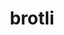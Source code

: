 ---
title: "brotli"
layout: cache
categories: [package, develop]
meta: {"compilers": ["apple-clang@16.0.0", "apple-clang@17.0.0", "gcc@10.5.0", "gcc@11.4.0", "gcc@13.2.0", "gcc@13.3.0"], "num_specs": 139, "num_specs_by_stack": {"developer-tools-aarch64-linux-gnu": 36, "developer-tools-darwin": 28, "developer-tools-x86_64_v3-linux-gnu": 36, "hep": 39, "root": 139}, "oss": ["centos7", "rhel8", "sequoia", "ubuntu22.04", "ubuntu24.04"], "platforms": ["darwin", "linux"], "stacks": ["developer-tools-aarch64-linux-gnu", "developer-tools-darwin", "developer-tools-x86_64_v3-linux-gnu", "hep", "root"], "targets": ["aarch64", "x86_64_v3"], "versions": ["1.1.0"]}
spec_details: [{"compiler": "gcc@13.3.0", "hash": "22dhoyzpvq4oxgrognq56i2vv3lkjcn3", "os": "rhel8", "platform": "linux", "size": "-", "stacks": ["developer-tools-aarch64-linux-gnu", "root"], "target": "aarch64", "variants": ["build_system=cmake", "build_type=Release", "generator=make", "~ipo"], "versions": ["1.1.0"]}, {"compiler": "gcc@10.5.0", "hash": "27jepjhvbonmqzc3odf2ha664pnpu444", "os": "centos7", "platform": "linux", "size": "-", "stacks": ["developer-tools-x86_64_v3-linux-gnu", "root"], "target": "x86_64_v3", "variants": ["build_system=cmake", "build_type=Release", "generator=make", "~ipo"], "versions": ["1.1.0"]}, {"compiler": "gcc@13.3.0", "hash": "2dcdzs2l2c35obpfhwuot3zi7gdoe4aa", "os": "rhel8", "platform": "linux", "size": "-", "stacks": ["developer-tools-aarch64-linux-gnu", "root"], "target": "aarch64", "variants": ["build_system=cmake", "build_type=Release", "generator=make", "~ipo"], "versions": ["1.1.0"]}, {"compiler": "gcc@13.3.0", "hash": "2ix22k7op6opvwzbxdwlrd56dqyj4qhc", "os": "rhel8", "platform": "linux", "size": "-", "stacks": ["developer-tools-aarch64-linux-gnu", "root"], "target": "aarch64", "variants": ["build_system=cmake", "build_type=Release", "generator=make", "~ipo"], "versions": ["1.1.0"]}, {"compiler": "gcc@13.2.0", "hash": "2jz2sdhpx4w3xkbbm4hcmmm3q7w3ejla", "os": "ubuntu24.04", "platform": "linux", "size": "-", "stacks": ["hep", "root"], "target": "x86_64_v3", "variants": ["build_system=cmake", "build_type=Release", "generator=make", "~ipo"], "versions": ["1.1.0"]}, {"compiler": "apple-clang@16.0.0", "hash": "2lrlaa6gwzjg4j7myqcmfxdwhdh5in6c", "os": "sequoia", "platform": "darwin", "size": "-", "stacks": ["developer-tools-darwin", "root"], "target": "aarch64", "variants": ["build_system=cmake", "build_type=Release", "generator=make", "~ipo"], "versions": ["1.1.0"]}, {"compiler": "apple-clang@17.0.0", "hash": "375l5d4ypvbtigwxme3ldp3r5jpsoplt", "os": "sequoia", "platform": "darwin", "size": "-", "stacks": ["developer-tools-darwin", "root"], "target": "aarch64", "variants": ["build_system=cmake", "build_type=Release", "generator=make", "~ipo"], "versions": ["1.1.0"]}, {"compiler": "gcc@10.5.0", "hash": "3azxbuxfpnublsvzpcgt5vs3ybras2ks", "os": "centos7", "platform": "linux", "size": "-", "stacks": ["developer-tools-x86_64_v3-linux-gnu", "root"], "target": "x86_64_v3", "variants": ["build_system=cmake", "build_type=Release", "generator=make", "~ipo"], "versions": ["1.1.0"]}, {"compiler": "gcc@11.4.0", "hash": "3dk47336xgyyuddqsswykiiz6tml64si", "os": "ubuntu22.04", "platform": "linux", "size": "-", "stacks": ["hep", "root"], "target": "x86_64_v3", "variants": ["build_system=cmake", "build_type=Release", "generator=make", "~ipo"], "versions": ["1.1.0"]}, {"compiler": "gcc@10.5.0", "hash": "3ek3hc6f2j2qxjd7tcvzexq4dnkqorzy", "os": "centos7", "platform": "linux", "size": "-", "stacks": ["developer-tools-x86_64_v3-linux-gnu", "root"], "target": "x86_64_v3", "variants": ["build_system=cmake", "build_type=Release", "generator=make", "~ipo"], "versions": ["1.1.0"]}, {"compiler": "apple-clang@17.0.0", "hash": "3k4f266yiazfkvt4frahwfmqghzit5zn", "os": "sequoia", "platform": "darwin", "size": "-", "stacks": ["developer-tools-darwin", "root"], "target": "aarch64", "variants": ["build_system=cmake", "build_type=Release", "generator=make", "~ipo"], "versions": ["1.1.0"]}, {"compiler": "gcc@11.4.0", "hash": "52tmbnteawoxlfvubw3uorootc6pzejr", "os": "ubuntu22.04", "platform": "linux", "size": "-", "stacks": ["hep", "root"], "target": "x86_64_v3", "variants": ["build_system=cmake", "build_type=Release", "generator=make", "~ipo"], "versions": ["1.1.0"]}, {"compiler": "apple-clang@17.0.0", "hash": "5fgdaj5cr32jfnfg76xpehotocvphejt", "os": "sequoia", "platform": "darwin", "size": "-", "stacks": ["developer-tools-darwin", "root"], "target": "aarch64", "variants": ["build_system=cmake", "build_type=Release", "generator=make", "~ipo"], "versions": ["1.1.0"]}, {"compiler": "gcc@13.3.0", "hash": "6cfjotllambd2ql56eqgoepnamzupr4w", "os": "rhel8", "platform": "linux", "size": "-", "stacks": ["developer-tools-aarch64-linux-gnu", "root"], "target": "aarch64", "variants": ["build_system=cmake", "build_type=Release", "generator=make", "~ipo"], "versions": ["1.1.0"]}, {"compiler": "apple-clang@17.0.0", "hash": "6cppsau56ppemrac7itqnrdcsngabu7l", "os": "sequoia", "platform": "darwin", "size": "-", "stacks": ["developer-tools-darwin", "root"], "target": "aarch64", "variants": ["build_system=cmake", "build_type=Release", "generator=make", "~ipo"], "versions": ["1.1.0"]}, {"compiler": "apple-clang@17.0.0", "hash": "6tokdl6tswaah7loz5emlivylu4ky5wu", "os": "sequoia", "platform": "darwin", "size": "-", "stacks": ["developer-tools-darwin", "root"], "target": "aarch64", "variants": ["build_system=cmake", "build_type=Release", "generator=make", "~ipo"], "versions": ["1.1.0"]}, {"compiler": "gcc@10.5.0", "hash": "7alwykdweqwwmcazstkdtd2byj5jbwc6", "os": "centos7", "platform": "linux", "size": "-", "stacks": ["developer-tools-x86_64_v3-linux-gnu", "root"], "target": "x86_64_v3", "variants": ["build_system=cmake", "build_type=Release", "generator=make", "~ipo"], "versions": ["1.1.0"]}, {"compiler": "gcc@10.5.0", "hash": "7c3diulh2ym2l6ny7epu36azyugp3dlp", "os": "centos7", "platform": "linux", "size": "-", "stacks": ["developer-tools-x86_64_v3-linux-gnu", "root"], "target": "x86_64_v3", "variants": ["build_system=cmake", "build_type=Release", "generator=make", "~ipo"], "versions": ["1.1.0"]}, {"compiler": "gcc@13.3.0", "hash": "7cim3nv64rm65lmabsqgfgoiulpsaji4", "os": "rhel8", "platform": "linux", "size": "-", "stacks": ["developer-tools-aarch64-linux-gnu", "root"], "target": "aarch64", "variants": ["build_system=cmake", "build_type=Release", "generator=make", "~ipo"], "versions": ["1.1.0"]}, {"compiler": "gcc@10.5.0", "hash": "7h6o5pgabzllnfuswuaw57c5jsjbhexb", "os": "centos7", "platform": "linux", "size": "-", "stacks": ["developer-tools-x86_64_v3-linux-gnu", "root"], "target": "x86_64_v3", "variants": ["build_system=cmake", "build_type=Release", "generator=make", "~ipo"], "versions": ["1.1.0"]}, {"compiler": "gcc@10.5.0", "hash": "7j4coozysqbwa5qvqw3z7jpprupg4c72", "os": "centos7", "platform": "linux", "size": "-", "stacks": ["developer-tools-x86_64_v3-linux-gnu", "root"], "target": "x86_64_v3", "variants": ["build_system=cmake", "build_type=Release", "generator=make", "~ipo"], "versions": ["1.1.0"]}, {"compiler": "gcc@10.5.0", "hash": "a2i6l7ust4ow7h5dq5u5ouyqrr563j2i", "os": "centos7", "platform": "linux", "size": "-", "stacks": ["developer-tools-x86_64_v3-linux-gnu", "root"], "target": "x86_64_v3", "variants": ["build_system=cmake", "build_type=Release", "generator=make", "~ipo"], "versions": ["1.1.0"]}, {"compiler": "gcc@10.5.0", "hash": "ae7tq7g2pcjtocgtd7judlnew5ecutco", "os": "centos7", "platform": "linux", "size": "-", "stacks": ["developer-tools-x86_64_v3-linux-gnu", "root"], "target": "x86_64_v3", "variants": ["build_system=cmake", "build_type=Release", "generator=make", "~ipo"], "versions": ["1.1.0"]}, {"compiler": "gcc@11.4.0", "hash": "afyntcuzajoksunr4d6npi3lp6rqbumk", "os": "ubuntu22.04", "platform": "linux", "size": "-", "stacks": ["hep", "root"], "target": "x86_64_v3", "variants": ["build_system=cmake", "build_type=Release", "generator=make", "~ipo"], "versions": ["1.1.0"]}, {"compiler": "gcc@13.2.0", "hash": "aucj6rvlty72balw7g5lgjdhc7kgrrfe", "os": "ubuntu24.04", "platform": "linux", "size": "-", "stacks": ["hep", "root"], "target": "x86_64_v3", "variants": ["build_system=cmake", "build_type=Release", "generator=make", "~ipo"], "versions": ["1.1.0"]}, {"compiler": "gcc@10.5.0", "hash": "axf6qk57ysjbrcmijxdx3lzdfkn4etxb", "os": "centos7", "platform": "linux", "size": "-", "stacks": ["developer-tools-x86_64_v3-linux-gnu", "root"], "target": "x86_64_v3", "variants": ["build_system=cmake", "build_type=Release", "generator=make", "~ipo"], "versions": ["1.1.0"]}, {"compiler": "gcc@10.5.0", "hash": "ay2wnp6gvl3qdabe3kzugn4pnspcigli", "os": "centos7", "platform": "linux", "size": "-", "stacks": ["developer-tools-x86_64_v3-linux-gnu", "root"], "target": "x86_64_v3", "variants": ["build_system=cmake", "build_type=Release", "generator=make", "~ipo"], "versions": ["1.1.0"]}, {"compiler": "gcc@13.3.0", "hash": "azjxs5x2dpxpav3i23kjhubjyee2vyse", "os": "rhel8", "platform": "linux", "size": "-", "stacks": ["developer-tools-aarch64-linux-gnu", "root"], "target": "aarch64", "variants": ["build_system=cmake", "build_type=Release", "generator=make", "~ipo"], "versions": ["1.1.0"]}, {"compiler": "apple-clang@16.0.0", "hash": "b3sbn3htyp545b32zl3clc4vlluydzr6", "os": "sequoia", "platform": "darwin", "size": "-", "stacks": ["developer-tools-darwin", "root"], "target": "aarch64", "variants": ["build_system=cmake", "build_type=Release", "generator=make", "~ipo"], "versions": ["1.1.0"]}, {"compiler": "gcc@10.5.0", "hash": "b62643izb7dak2l2elntclakecymk6lg", "os": "centos7", "platform": "linux", "size": "-", "stacks": ["developer-tools-x86_64_v3-linux-gnu", "root"], "target": "x86_64_v3", "variants": ["build_system=cmake", "build_type=Release", "generator=make", "~ipo"], "versions": ["1.1.0"]}, {"compiler": "gcc@10.5.0", "hash": "b6lngm2askbe3q2rli7l4u74o6nkjjsm", "os": "centos7", "platform": "linux", "size": "-", "stacks": ["developer-tools-x86_64_v3-linux-gnu", "root"], "target": "x86_64_v3", "variants": ["build_system=cmake", "build_type=Release", "generator=make", "~ipo"], "versions": ["1.1.0"]}, {"compiler": "gcc@13.3.0", "hash": "b6vyvldvuf3vonqrbkgz2pil4bp4vhax", "os": "rhel8", "platform": "linux", "size": "-", "stacks": ["developer-tools-aarch64-linux-gnu", "root"], "target": "aarch64", "variants": ["build_system=cmake", "build_type=Release", "generator=make", "~ipo"], "versions": ["1.1.0"]}, {"compiler": "gcc@11.4.0", "hash": "bcuh56s3hzhrr3htih3qmc3dfx2htpso", "os": "ubuntu22.04", "platform": "linux", "size": "-", "stacks": ["hep", "root"], "target": "x86_64_v3", "variants": ["build_system=cmake", "build_type=Release", "generator=make", "~ipo"], "versions": ["1.1.0"]}, {"compiler": "apple-clang@16.0.0", "hash": "beimott3gictkmkclk3vbxne6jaxexns", "os": "sequoia", "platform": "darwin", "size": "-", "stacks": ["developer-tools-darwin", "root"], "target": "aarch64", "variants": ["build_system=cmake", "build_type=Release", "generator=make", "~ipo"], "versions": ["1.1.0"]}, {"compiler": "gcc@13.3.0", "hash": "bmtxwusz52jmn7vccj7o2mvw2my6puev", "os": "rhel8", "platform": "linux", "size": "-", "stacks": ["developer-tools-aarch64-linux-gnu", "root"], "target": "aarch64", "variants": ["build_system=cmake", "build_type=Release", "generator=make", "~ipo"], "versions": ["1.1.0"]}, {"compiler": "gcc@13.2.0", "hash": "bn2xbc7x4kts3r6achatusrkv3zx6zrk", "os": "ubuntu24.04", "platform": "linux", "size": "-", "stacks": ["hep", "root"], "target": "x86_64_v3", "variants": ["build_system=cmake", "build_type=Release", "generator=make", "~ipo"], "versions": ["1.1.0"]}, {"compiler": "apple-clang@17.0.0", "hash": "catsbypzuaswsmzbdmwry6lutpytmeyv", "os": "sequoia", "platform": "darwin", "size": "-", "stacks": ["developer-tools-darwin", "root"], "target": "aarch64", "variants": ["build_system=cmake", "build_type=Release", "generator=make", "~ipo"], "versions": ["1.1.0"]}, {"compiler": "gcc@11.4.0", "hash": "ccoihcdhhgkevx345ge2pcoufcnhcuje", "os": "ubuntu22.04", "platform": "linux", "size": "-", "stacks": ["hep", "root"], "target": "x86_64_v3", "variants": ["build_system=cmake", "build_type=Release", "generator=make", "~ipo"], "versions": ["1.1.0"]}, {"compiler": "gcc@10.5.0", "hash": "cfjclyjgkijjnynnezaq5whsdu5qwzj4", "os": "centos7", "platform": "linux", "size": "-", "stacks": ["developer-tools-x86_64_v3-linux-gnu", "root"], "target": "x86_64_v3", "variants": ["build_system=cmake", "build_type=Release", "generator=make", "~ipo"], "versions": ["1.1.0"]}, {"compiler": "apple-clang@17.0.0", "hash": "cgvww3scietxreeufg3btvdavdxshvej", "os": "sequoia", "platform": "darwin", "size": "-", "stacks": ["developer-tools-darwin", "root"], "target": "aarch64", "variants": ["build_system=cmake", "build_type=Release", "generator=make", "~ipo"], "versions": ["1.1.0"]}, {"compiler": "gcc@11.4.0", "hash": "cish7tsf32stgvjiy5epaj246gyvzxdb", "os": "ubuntu22.04", "platform": "linux", "size": "-", "stacks": ["hep", "root"], "target": "x86_64_v3", "variants": ["build_system=cmake", "build_type=Release", "generator=make", "~ipo"], "versions": ["1.1.0"]}, {"compiler": "gcc@10.5.0", "hash": "cuydn4o3jh67btlslwvtqfjrfkv3v2h4", "os": "centos7", "platform": "linux", "size": "-", "stacks": ["developer-tools-x86_64_v3-linux-gnu", "root"], "target": "x86_64_v3", "variants": ["build_system=cmake", "build_type=Release", "generator=make", "~ipo"], "versions": ["1.1.0"]}, {"compiler": "gcc@13.3.0", "hash": "cympgkoj7lsrzgznlfaj6cyiu7mctub2", "os": "rhel8", "platform": "linux", "size": "-", "stacks": ["developer-tools-aarch64-linux-gnu", "root"], "target": "aarch64", "variants": ["build_system=cmake", "build_type=Release", "generator=make", "~ipo"], "versions": ["1.1.0"]}, {"compiler": "gcc@11.4.0", "hash": "d2v7soyjwynuotbkhm7gntguwhyxgyix", "os": "ubuntu22.04", "platform": "linux", "size": "-", "stacks": ["hep", "root"], "target": "x86_64_v3", "variants": ["build_system=cmake", "build_type=Release", "generator=make", "~ipo"], "versions": ["1.1.0"]}, {"compiler": "gcc@13.3.0", "hash": "dfc3kfg4edli4bymiwadmahgdptnvuch", "os": "rhel8", "platform": "linux", "size": "-", "stacks": ["developer-tools-aarch64-linux-gnu", "root"], "target": "aarch64", "variants": ["build_system=cmake", "build_type=Release", "generator=make", "~ipo"], "versions": ["1.1.0"]}, {"compiler": "gcc@13.3.0", "hash": "dgjcytimzndbxpvkzy5w46elfgfbaqfx", "os": "rhel8", "platform": "linux", "size": "-", "stacks": ["developer-tools-aarch64-linux-gnu", "root"], "target": "aarch64", "variants": ["build_system=cmake", "build_type=Release", "generator=make", "~ipo"], "versions": ["1.1.0"]}, {"compiler": "gcc@13.3.0", "hash": "diqxitbrylscetbf2hxqg6dp2t4xjpkf", "os": "rhel8", "platform": "linux", "size": "-", "stacks": ["developer-tools-aarch64-linux-gnu", "root"], "target": "aarch64", "variants": ["build_system=cmake", "build_type=Release", "generator=make", "~ipo"], "versions": ["1.1.0"]}, {"compiler": "gcc@13.2.0", "hash": "dpunzkkvtojwjwmz7jdhjarimg3wqeam", "os": "ubuntu24.04", "platform": "linux", "size": "-", "stacks": ["hep", "root"], "target": "x86_64_v3", "variants": ["build_system=cmake", "build_type=Release", "generator=make", "~ipo"], "versions": ["1.1.0"]}, {"compiler": "apple-clang@16.0.0", "hash": "dz2fuepqzgfz6uptjgnalk5gjrxyowrq", "os": "sequoia", "platform": "darwin", "size": "-", "stacks": ["developer-tools-darwin", "root"], "target": "aarch64", "variants": ["build_system=cmake", "build_type=Release", "generator=make", "~ipo"], "versions": ["1.1.0"]}, {"compiler": "gcc@13.3.0", "hash": "ed7fqypavx7jgb2ieuv4fsv7vapag7sa", "os": "rhel8", "platform": "linux", "size": "-", "stacks": ["developer-tools-aarch64-linux-gnu", "root"], "target": "aarch64", "variants": ["build_system=cmake", "build_type=Release", "generator=make", "~ipo"], "versions": ["1.1.0"]}, {"compiler": "gcc@10.5.0", "hash": "egsdphqrom7jziayoie3jg4rwiyimgrt", "os": "centos7", "platform": "linux", "size": "-", "stacks": ["developer-tools-x86_64_v3-linux-gnu", "root"], "target": "x86_64_v3", "variants": ["build_system=cmake", "build_type=Release", "generator=make", "~ipo"], "versions": ["1.1.0"]}, {"compiler": "apple-clang@16.0.0", "hash": "el7qdld5jt7yfvvt7ljvl7bogvmtu6eh", "os": "sequoia", "platform": "darwin", "size": "-", "stacks": ["developer-tools-darwin", "root"], "target": "aarch64", "variants": ["build_system=cmake", "build_type=Release", "generator=make", "~ipo"], "versions": ["1.1.0"]}, {"compiler": "apple-clang@17.0.0", "hash": "enfc6fa5dogxqdl7ipmkjtmr56rvxc36", "os": "sequoia", "platform": "darwin", "size": "-", "stacks": ["developer-tools-darwin", "root"], "target": "aarch64", "variants": ["build_system=cmake", "build_type=Release", "generator=make", "~ipo"], "versions": ["1.1.0"]}, {"compiler": "gcc@13.2.0", "hash": "eshubqc3mrepmm5itvtmy2ghkzdvkkzo", "os": "ubuntu24.04", "platform": "linux", "size": "-", "stacks": ["hep", "root"], "target": "x86_64_v3", "variants": ["build_system=cmake", "build_type=Release", "generator=make", "~ipo"], "versions": ["1.1.0"]}, {"compiler": "gcc@10.5.0", "hash": "euaax6yil5wssmsqhc3j2t72a7bc5fkq", "os": "centos7", "platform": "linux", "size": "-", "stacks": ["developer-tools-x86_64_v3-linux-gnu", "root"], "target": "x86_64_v3", "variants": ["build_system=cmake", "build_type=Release", "generator=make", "~ipo"], "versions": ["1.1.0"]}, {"compiler": "gcc@13.2.0", "hash": "ews47rfi5uq3fr46bslt3cc24tnqlfq2", "os": "ubuntu24.04", "platform": "linux", "size": "-", "stacks": ["hep", "root"], "target": "x86_64_v3", "variants": ["build_system=cmake", "build_type=Release", "generator=make", "~ipo"], "versions": ["1.1.0"]}, {"compiler": "gcc@11.4.0", "hash": "f6ktyrhpygoclsxdtsxntvxnrzd4tozq", "os": "ubuntu22.04", "platform": "linux", "size": "-", "stacks": ["hep", "root"], "target": "x86_64_v3", "variants": ["build_system=cmake", "build_type=Release", "generator=make", "~ipo"], "versions": ["1.1.0"]}, {"compiler": "apple-clang@17.0.0", "hash": "fckhmfkx5noi6uogrmvcb7zawl67ernm", "os": "sequoia", "platform": "darwin", "size": "-", "stacks": ["developer-tools-darwin", "root"], "target": "aarch64", "variants": ["build_system=cmake", "build_type=Release", "generator=make", "~ipo"], "versions": ["1.1.0"]}, {"compiler": "gcc@11.4.0", "hash": "fiz7rf46loiiqj6yq5sdcj2t3jdiq4i6", "os": "ubuntu22.04", "platform": "linux", "size": "-", "stacks": ["hep", "root"], "target": "x86_64_v3", "variants": ["build_system=cmake", "build_type=Release", "generator=make", "~ipo"], "versions": ["1.1.0"]}, {"compiler": "apple-clang@16.0.0", "hash": "ftg3xqro5tas5vgy4xqlgnr23aimvknn", "os": "sequoia", "platform": "darwin", "size": "-", "stacks": ["developer-tools-darwin", "root"], "target": "aarch64", "variants": ["build_system=cmake", "build_type=Release", "generator=make", "~ipo"], "versions": ["1.1.0"]}, {"compiler": "apple-clang@17.0.0", "hash": "ftjwsldf7pq652mkwk572t3667o7kc3z", "os": "sequoia", "platform": "darwin", "size": "-", "stacks": ["developer-tools-darwin", "root"], "target": "aarch64", "variants": ["build_system=cmake", "build_type=Release", "generator=make", "~ipo"], "versions": ["1.1.0"]}, {"compiler": "gcc@11.4.0", "hash": "fx2hx4xm4dpeulpn7bskvnuzpuxfo7oy", "os": "ubuntu22.04", "platform": "linux", "size": "-", "stacks": ["hep", "root"], "target": "x86_64_v3", "variants": ["build_system=cmake", "build_type=Release", "generator=make", "~ipo"], "versions": ["1.1.0"]}, {"compiler": "gcc@10.5.0", "hash": "g7vk7ps46cxaedv7yopxqzlrquzqcpwx", "os": "centos7", "platform": "linux", "size": "-", "stacks": ["developer-tools-x86_64_v3-linux-gnu", "root"], "target": "x86_64_v3", "variants": ["build_system=cmake", "build_type=Release", "generator=make", "~ipo"], "versions": ["1.1.0"]}, {"compiler": "gcc@13.3.0", "hash": "ghbi6frdsxackuo56jouobh6dhkn7zv4", "os": "rhel8", "platform": "linux", "size": "-", "stacks": ["developer-tools-aarch64-linux-gnu", "root"], "target": "aarch64", "variants": ["build_system=cmake", "build_type=Release", "generator=make", "~ipo"], "versions": ["1.1.0"]}, {"compiler": "gcc@11.4.0", "hash": "gp2nb7rdz47sbl4izsw33yjdys3fqmzn", "os": "ubuntu22.04", "platform": "linux", "size": "-", "stacks": ["hep", "root"], "target": "x86_64_v3", "variants": ["build_system=cmake", "build_type=Release", "generator=make", "~ipo"], "versions": ["1.1.0"]}, {"compiler": "apple-clang@16.0.0", "hash": "gslgvmymcxb3fvyusruexhcclouhuy6e", "os": "sequoia", "platform": "darwin", "size": "-", "stacks": ["developer-tools-darwin", "root"], "target": "aarch64", "variants": ["build_system=cmake", "build_type=Release", "generator=make", "~ipo"], "versions": ["1.1.0"]}, {"compiler": "gcc@10.5.0", "hash": "i25jmewb7ythpg46sr4fprbhmmrx6yhy", "os": "centos7", "platform": "linux", "size": "-", "stacks": ["developer-tools-x86_64_v3-linux-gnu", "root"], "target": "x86_64_v3", "variants": ["build_system=cmake", "build_type=Release", "generator=make", "~ipo"], "versions": ["1.1.0"]}, {"compiler": "gcc@13.3.0", "hash": "i4rcpyjizpeloh6uiokgwjs5fa764dto", "os": "rhel8", "platform": "linux", "size": "-", "stacks": ["developer-tools-aarch64-linux-gnu", "root"], "target": "aarch64", "variants": ["build_system=cmake", "build_type=Release", "generator=make", "~ipo"], "versions": ["1.1.0"]}, {"compiler": "gcc@10.5.0", "hash": "i656hfpz7p5wnyyv3gyyxnx4mwmepn7h", "os": "centos7", "platform": "linux", "size": "-", "stacks": ["developer-tools-x86_64_v3-linux-gnu", "root"], "target": "x86_64_v3", "variants": ["build_system=cmake", "build_type=Release", "generator=make", "~ipo"], "versions": ["1.1.0"]}, {"compiler": "gcc@10.5.0", "hash": "id6zgwl4tvkw5ggb3qxy5tr3bqck7wir", "os": "centos7", "platform": "linux", "size": "-", "stacks": ["developer-tools-x86_64_v3-linux-gnu", "root"], "target": "x86_64_v3", "variants": ["build_system=cmake", "build_type=Release", "generator=make", "~ipo"], "versions": ["1.1.0"]}, {"compiler": "gcc@13.2.0", "hash": "ifwt3pruioa72iv7r5npkhle3fwrzfwh", "os": "ubuntu24.04", "platform": "linux", "size": "-", "stacks": ["hep", "root"], "target": "x86_64_v3", "variants": ["build_system=cmake", "build_type=Release", "generator=make", "~ipo"], "versions": ["1.1.0"]}, {"compiler": "gcc@13.3.0", "hash": "ijuzrwvejhq4cn2krukyrydbutjcuzwa", "os": "rhel8", "platform": "linux", "size": "-", "stacks": ["developer-tools-aarch64-linux-gnu", "root"], "target": "aarch64", "variants": ["build_system=cmake", "build_type=Release", "generator=make", "~ipo"], "versions": ["1.1.0"]}, {"compiler": "gcc@11.4.0", "hash": "j76t5b2h7uft6vbkoupd7nw6nhokziuh", "os": "ubuntu22.04", "platform": "linux", "size": "-", "stacks": ["hep", "root"], "target": "x86_64_v3", "variants": ["build_system=cmake", "build_type=Release", "generator=make", "~ipo"], "versions": ["1.1.0"]}, {"compiler": "gcc@13.3.0", "hash": "jwzc3f3azrabqje7s4kebfxvopzkbxkw", "os": "rhel8", "platform": "linux", "size": "-", "stacks": ["developer-tools-aarch64-linux-gnu", "root"], "target": "aarch64", "variants": ["build_system=cmake", "build_type=Release", "generator=make", "~ipo"], "versions": ["1.1.0"]}, {"compiler": "gcc@13.3.0", "hash": "jxbzkdqmwley3hfyjzyrf5k4uro3x4hv", "os": "rhel8", "platform": "linux", "size": "-", "stacks": ["developer-tools-aarch64-linux-gnu", "root"], "target": "aarch64", "variants": ["build_system=cmake", "build_type=Release", "generator=make", "~ipo"], "versions": ["1.1.0"]}, {"compiler": "gcc@11.4.0", "hash": "kfxp4rh3q2n7jdztd3heoxjo2a7e4rey", "os": "ubuntu22.04", "platform": "linux", "size": "-", "stacks": ["hep", "root"], "target": "x86_64_v3", "variants": ["build_system=cmake", "build_type=Release", "generator=make", "~ipo"], "versions": ["1.1.0"]}, {"compiler": "gcc@11.4.0", "hash": "kgatpr7f46fvbpkusqurbgwjwt4h6w66", "os": "ubuntu22.04", "platform": "linux", "size": "-", "stacks": ["hep", "root"], "target": "x86_64_v3", "variants": ["build_system=cmake", "build_type=Release", "generator=make", "~ipo"], "versions": ["1.1.0"]}, {"compiler": "gcc@13.2.0", "hash": "krfzpe4t2nuci2bduo26r3hjsse43cdj", "os": "ubuntu24.04", "platform": "linux", "size": "-", "stacks": ["hep", "root"], "target": "x86_64_v3", "variants": ["build_system=cmake", "build_type=Release", "generator=make", "~ipo"], "versions": ["1.1.0"]}, {"compiler": "apple-clang@17.0.0", "hash": "kywllyehmt3t3w56vmgiqybl5eqdclyx", "os": "sequoia", "platform": "darwin", "size": "-", "stacks": ["developer-tools-darwin", "root"], "target": "aarch64", "variants": ["build_system=cmake", "build_type=Release", "generator=make", "~ipo"], "versions": ["1.1.0"]}, {"compiler": "gcc@13.2.0", "hash": "l4jwvx54o3o7iz3ewppyygnnd7pbffow", "os": "ubuntu24.04", "platform": "linux", "size": "-", "stacks": ["hep", "root"], "target": "x86_64_v3", "variants": ["build_system=cmake", "build_type=Release", "generator=make", "~ipo"], "versions": ["1.1.0"]}, {"compiler": "gcc@10.5.0", "hash": "lh2pgjkszhn7mvz4pwwlegiqcr4dqw63", "os": "centos7", "platform": "linux", "size": "-", "stacks": ["developer-tools-x86_64_v3-linux-gnu", "root"], "target": "x86_64_v3", "variants": ["build_system=cmake", "build_type=Release", "generator=make", "~ipo"], "versions": ["1.1.0"]}, {"compiler": "gcc@11.4.0", "hash": "ljkhj7poeghoeufkrfdd4w6rg2tw47xq", "os": "ubuntu22.04", "platform": "linux", "size": "-", "stacks": ["hep", "root"], "target": "x86_64_v3", "variants": ["build_system=cmake", "build_type=Release", "generator=make", "~ipo"], "versions": ["1.1.0"]}, {"compiler": "apple-clang@16.0.0", "hash": "llausfxklgwyp5oyxrnjbct2lpclqnjs", "os": "sequoia", "platform": "darwin", "size": "-", "stacks": ["developer-tools-darwin", "root"], "target": "aarch64", "variants": ["build_system=cmake", "build_type=Release", "generator=make", "~ipo"], "versions": ["1.1.0"]}, {"compiler": "gcc@10.5.0", "hash": "lxpkquq63ezbk6wca6nkpottj3a4hpb6", "os": "centos7", "platform": "linux", "size": "-", "stacks": ["developer-tools-x86_64_v3-linux-gnu", "root"], "target": "x86_64_v3", "variants": ["build_system=cmake", "build_type=Release", "generator=make", "~ipo"], "versions": ["1.1.0"]}, {"compiler": "gcc@13.3.0", "hash": "m4ji2mod4knrdk7vr6lirfzhtmw4zmew", "os": "rhel8", "platform": "linux", "size": "-", "stacks": ["developer-tools-aarch64-linux-gnu", "root"], "target": "aarch64", "variants": ["build_system=cmake", "build_type=Release", "generator=make", "~ipo"], "versions": ["1.1.0"]}, {"compiler": "gcc@13.3.0", "hash": "m7laic5kp644jezufz45y2d43xnybvld", "os": "rhel8", "platform": "linux", "size": "-", "stacks": ["developer-tools-aarch64-linux-gnu", "root"], "target": "aarch64", "variants": ["build_system=cmake", "build_type=Release", "generator=make", "~ipo"], "versions": ["1.1.0"]}, {"compiler": "gcc@13.2.0", "hash": "mc2synstl7dhb2ymrjyojgidlez2dsrz", "os": "ubuntu24.04", "platform": "linux", "size": "-", "stacks": ["hep", "root"], "target": "x86_64_v3", "variants": ["build_system=cmake", "build_type=Release", "generator=make", "~ipo"], "versions": ["1.1.0"]}, {"compiler": "gcc@11.4.0", "hash": "mcq5gziatjrrbuo74vnelrns2jt4gadf", "os": "ubuntu22.04", "platform": "linux", "size": "-", "stacks": ["hep", "root"], "target": "x86_64_v3", "variants": ["build_system=cmake", "build_type=Release", "generator=make", "~ipo"], "versions": ["1.1.0"]}, {"compiler": "apple-clang@17.0.0", "hash": "ml4h727thapzgt3ediuybpf2k7qoj7u2", "os": "sequoia", "platform": "darwin", "size": "-", "stacks": ["developer-tools-darwin", "root"], "target": "aarch64", "variants": ["build_system=cmake", "build_type=Release", "generator=make", "~ipo"], "versions": ["1.1.0"]}, {"compiler": "gcc@13.3.0", "hash": "moh5v72ndw3fv62ispqejpwrcakxwx4c", "os": "rhel8", "platform": "linux", "size": "-", "stacks": ["developer-tools-aarch64-linux-gnu", "root"], "target": "aarch64", "variants": ["build_system=cmake", "build_type=Release", "generator=make", "~ipo"], "versions": ["1.1.0"]}, {"compiler": "gcc@10.5.0", "hash": "mqglilj5saz2e3qeyoa5mervqzko4bt2", "os": "centos7", "platform": "linux", "size": "-", "stacks": ["developer-tools-x86_64_v3-linux-gnu", "root"], "target": "x86_64_v3", "variants": ["build_system=cmake", "build_type=Release", "generator=make", "~ipo"], "versions": ["1.1.0"]}, {"compiler": "gcc@11.4.0", "hash": "nft4apr5rcibssd4tch6lw2xitkovw4v", "os": "ubuntu22.04", "platform": "linux", "size": "-", "stacks": ["hep", "root"], "target": "x86_64_v3", "variants": ["build_system=cmake", "build_type=Release", "generator=make", "~ipo"], "versions": ["1.1.0"]}, {"compiler": "gcc@11.4.0", "hash": "njdtq4lvc7rnv3yuisoxcmrsoxpnmacb", "os": "ubuntu22.04", "platform": "linux", "size": "-", "stacks": ["hep", "root"], "target": "x86_64_v3", "variants": ["build_system=cmake", "build_type=Release", "generator=make", "~ipo"], "versions": ["1.1.0"]}, {"compiler": "gcc@10.5.0", "hash": "o5low72kvm4pchz32oskzuk4cydjaa2g", "os": "centos7", "platform": "linux", "size": "-", "stacks": ["developer-tools-x86_64_v3-linux-gnu", "root"], "target": "x86_64_v3", "variants": ["build_system=cmake", "build_type=Release", "generator=make", "~ipo"], "versions": ["1.1.0"]}, {"compiler": "apple-clang@17.0.0", "hash": "oa6cix7linsse4ok4ztd7p2g4qnatgzr", "os": "sequoia", "platform": "darwin", "size": "-", "stacks": ["developer-tools-darwin", "root"], "target": "aarch64", "variants": ["build_system=cmake", "build_type=Release", "generator=make", "~ipo"], "versions": ["1.1.0"]}, {"compiler": "gcc@10.5.0", "hash": "on7staminpzdjjjttkjxjkjsag4c6lou", "os": "centos7", "platform": "linux", "size": "-", "stacks": ["developer-tools-x86_64_v3-linux-gnu", "root"], "target": "x86_64_v3", "variants": ["build_system=cmake", "build_type=Release", "generator=make", "~ipo"], "versions": ["1.1.0"]}, {"compiler": "apple-clang@17.0.0", "hash": "oq6vrkflhb5mvwkkbfumpn2d4xdppa2f", "os": "sequoia", "platform": "darwin", "size": "-", "stacks": ["developer-tools-darwin", "root"], "target": "aarch64", "variants": ["build_system=cmake", "build_type=Release", "generator=make", "~ipo"], "versions": ["1.1.0"]}, {"compiler": "gcc@10.5.0", "hash": "pgcfh5rd4ddjdb4znzowbuebibrckx6l", "os": "centos7", "platform": "linux", "size": "-", "stacks": ["developer-tools-x86_64_v3-linux-gnu", "root"], "target": "x86_64_v3", "variants": ["build_system=cmake", "build_type=Release", "generator=make", "~ipo"], "versions": ["1.1.0"]}, {"compiler": "gcc@13.3.0", "hash": "q2sdfaijaljyhzmfkudrf6mxynnyq3e3", "os": "rhel8", "platform": "linux", "size": "-", "stacks": ["developer-tools-aarch64-linux-gnu", "root"], "target": "aarch64", "variants": ["build_system=cmake", "build_type=Release", "generator=make", "~ipo"], "versions": ["1.1.0"]}, {"compiler": "gcc@13.2.0", "hash": "q3yscbmw3mmy6b7yvyzgakrvwetwoiie", "os": "ubuntu24.04", "platform": "linux", "size": "-", "stacks": ["hep", "root"], "target": "x86_64_v3", "variants": ["build_system=cmake", "build_type=Release", "generator=make", "~ipo"], "versions": ["1.1.0"]}, {"compiler": "gcc@13.3.0", "hash": "qxnjv6vjore57jwnyauzde6pst7cpj7r", "os": "rhel8", "platform": "linux", "size": "-", "stacks": ["developer-tools-aarch64-linux-gnu", "root"], "target": "aarch64", "variants": ["build_system=cmake", "build_type=Release", "generator=make", "~ipo"], "versions": ["1.1.0"]}, {"compiler": "gcc@10.5.0", "hash": "rbpkr5hjb7hupxfky47mvl6g4h7nlj2i", "os": "centos7", "platform": "linux", "size": "-", "stacks": ["developer-tools-x86_64_v3-linux-gnu", "root"], "target": "x86_64_v3", "variants": ["build_system=cmake", "build_type=Release", "generator=make", "~ipo"], "versions": ["1.1.0"]}, {"compiler": "apple-clang@16.0.0", "hash": "rewbg6w5hq2pfjwxayxagzv4kknybu27", "os": "sequoia", "platform": "darwin", "size": "-", "stacks": ["developer-tools-darwin", "root"], "target": "aarch64", "variants": ["build_system=cmake", "build_type=Release", "generator=make", "~ipo"], "versions": ["1.1.0"]}, {"compiler": "gcc@11.4.0", "hash": "rinck3oppdqvo3v47gjet3tevbddgdfp", "os": "ubuntu22.04", "platform": "linux", "size": "-", "stacks": ["hep", "root"], "target": "x86_64_v3", "variants": ["build_system=cmake", "build_type=Release", "generator=make", "~ipo"], "versions": ["1.1.0"]}, {"compiler": "gcc@13.3.0", "hash": "rpc7c5fwabvi5jjdiooauz3emn6mneuw", "os": "rhel8", "platform": "linux", "size": "-", "stacks": ["developer-tools-aarch64-linux-gnu", "root"], "target": "aarch64", "variants": ["build_system=cmake", "build_type=Release", "generator=make", "~ipo"], "versions": ["1.1.0"]}, {"compiler": "gcc@13.3.0", "hash": "rwvrqljvbsvakf6tbkigtoux565dvd6l", "os": "rhel8", "platform": "linux", "size": "-", "stacks": ["developer-tools-aarch64-linux-gnu", "root"], "target": "aarch64", "variants": ["build_system=cmake", "build_type=Release", "generator=make", "~ipo"], "versions": ["1.1.0"]}, {"compiler": "gcc@10.5.0", "hash": "s336tdfcolhsonagod7jviai64lvow7c", "os": "centos7", "platform": "linux", "size": "-", "stacks": ["developer-tools-x86_64_v3-linux-gnu", "root"], "target": "x86_64_v3", "variants": ["build_system=cmake", "build_type=Release", "generator=make", "~ipo"], "versions": ["1.1.0"]}, {"compiler": "gcc@11.4.0", "hash": "scbe3qh27zevfjfbvvoniep5rlrgf2jc", "os": "ubuntu22.04", "platform": "linux", "size": "-", "stacks": ["hep", "root"], "target": "x86_64_v3", "variants": ["build_system=cmake", "build_type=Release", "generator=make", "~ipo"], "versions": ["1.1.0"]}, {"compiler": "gcc@13.3.0", "hash": "sffytzb4m3xfwua5evrjwnmghh5ejsrk", "os": "rhel8", "platform": "linux", "size": "-", "stacks": ["developer-tools-aarch64-linux-gnu", "root"], "target": "aarch64", "variants": ["build_system=cmake", "build_type=Release", "generator=make", "~ipo"], "versions": ["1.1.0"]}, {"compiler": "gcc@13.3.0", "hash": "sot62jkphsdqk37sb3anktugkjvpxepo", "os": "rhel8", "platform": "linux", "size": "-", "stacks": ["developer-tools-aarch64-linux-gnu", "root"], "target": "aarch64", "variants": ["build_system=cmake", "build_type=Release", "generator=make", "~ipo"], "versions": ["1.1.0"]}, {"compiler": "apple-clang@17.0.0", "hash": "sqxnw5w2bpzzhwvddwothvmhqqgxxctb", "os": "sequoia", "platform": "darwin", "size": "-", "stacks": ["developer-tools-darwin", "root"], "target": "aarch64", "variants": ["build_system=cmake", "build_type=Release", "generator=make", "~ipo"], "versions": ["1.1.0"]}, {"compiler": "gcc@10.5.0", "hash": "t4ycirlvnexa5ayzgsc4kmjqmhe52t5f", "os": "centos7", "platform": "linux", "size": "-", "stacks": ["developer-tools-x86_64_v3-linux-gnu", "root"], "target": "x86_64_v3", "variants": ["build_system=cmake", "build_type=Release", "generator=make", "~ipo"], "versions": ["1.1.0"]}, {"compiler": "gcc@13.3.0", "hash": "t6iegf4upz33bd3dj4ynok4n3lokv6bh", "os": "rhel8", "platform": "linux", "size": "-", "stacks": ["developer-tools-aarch64-linux-gnu", "root"], "target": "aarch64", "variants": ["build_system=cmake", "build_type=Release", "generator=make", "~ipo"], "versions": ["1.1.0"]}, {"compiler": "gcc@10.5.0", "hash": "ti7m45qpofzdy6mkc4wc2hxb2qduzmej", "os": "centos7", "platform": "linux", "size": "-", "stacks": ["developer-tools-x86_64_v3-linux-gnu", "root"], "target": "x86_64_v3", "variants": ["build_system=cmake", "build_type=Release", "generator=make", "~ipo"], "versions": ["1.1.0"]}, {"compiler": "gcc@10.5.0", "hash": "ttvub5px4uomsezcddhdwwqcvhbu7kgz", "os": "centos7", "platform": "linux", "size": "-", "stacks": ["developer-tools-x86_64_v3-linux-gnu", "root"], "target": "x86_64_v3", "variants": ["build_system=cmake", "build_type=Release", "generator=make", "~ipo"], "versions": ["1.1.0"]}, {"compiler": "apple-clang@16.0.0", "hash": "tudodxfzhsmgp3mdjcsyambuyrryylkh", "os": "sequoia", "platform": "darwin", "size": "-", "stacks": ["developer-tools-darwin", "root"], "target": "aarch64", "variants": ["build_system=cmake", "build_type=Release", "generator=make", "~ipo"], "versions": ["1.1.0"]}, {"compiler": "apple-clang@17.0.0", "hash": "tylw7w2jzvqsiruepkziejr73spmyrjs", "os": "sequoia", "platform": "darwin", "size": "-", "stacks": ["developer-tools-darwin", "root"], "target": "aarch64", "variants": ["build_system=cmake", "build_type=Release", "generator=make", "~ipo"], "versions": ["1.1.0"]}, {"compiler": "gcc@11.4.0", "hash": "u64aobjg4aficzvavuuycdflemp4trvv", "os": "ubuntu22.04", "platform": "linux", "size": "-", "stacks": ["hep", "root"], "target": "x86_64_v3", "variants": ["build_system=cmake", "build_type=Release", "generator=make", "~ipo"], "versions": ["1.1.0"]}, {"compiler": "gcc@13.3.0", "hash": "umpgb4xcpdx74clrxegoicblg5gzhwux", "os": "rhel8", "platform": "linux", "size": "-", "stacks": ["developer-tools-aarch64-linux-gnu", "root"], "target": "aarch64", "variants": ["build_system=cmake", "build_type=Release", "generator=make", "~ipo"], "versions": ["1.1.0"]}, {"compiler": "gcc@13.3.0", "hash": "v7irmskhmcb4tvgif3xpyotmiiqmojpx", "os": "rhel8", "platform": "linux", "size": "-", "stacks": ["developer-tools-aarch64-linux-gnu", "root"], "target": "aarch64", "variants": ["build_system=cmake", "build_type=Release", "generator=make", "~ipo"], "versions": ["1.1.0"]}, {"compiler": "gcc@13.3.0", "hash": "va2qrnmosfqd3nzjyromnnkdiye5n6ti", "os": "rhel8", "platform": "linux", "size": "-", "stacks": ["developer-tools-aarch64-linux-gnu", "root"], "target": "aarch64", "variants": ["build_system=cmake", "build_type=Release", "generator=make", "~ipo"], "versions": ["1.1.0"]}, {"compiler": "gcc@11.4.0", "hash": "visqr42h73rjfumo3fl3b4zuhkktpnep", "os": "ubuntu22.04", "platform": "linux", "size": "-", "stacks": ["hep", "root"], "target": "x86_64_v3", "variants": ["build_system=cmake", "build_type=Release", "generator=make", "~ipo"], "versions": ["1.1.0"]}, {"compiler": "apple-clang@17.0.0", "hash": "w4zskrln5o4q2xfdcxdazt2sku6yjegw", "os": "sequoia", "platform": "darwin", "size": "-", "stacks": ["developer-tools-darwin", "root"], "target": "aarch64", "variants": ["build_system=cmake", "build_type=Release", "generator=make", "~ipo"], "versions": ["1.1.0"]}, {"compiler": "gcc@13.3.0", "hash": "wd7c376dw66y2ggtkl7tcbynbumv5xwo", "os": "rhel8", "platform": "linux", "size": "-", "stacks": ["developer-tools-aarch64-linux-gnu", "root"], "target": "aarch64", "variants": ["build_system=cmake", "build_type=Release", "generator=make", "~ipo"], "versions": ["1.1.0"]}, {"compiler": "gcc@11.4.0", "hash": "wg254wxzpuyfc3imallcq3355xsavzdo", "os": "ubuntu22.04", "platform": "linux", "size": "-", "stacks": ["hep", "root"], "target": "x86_64_v3", "variants": ["build_system=cmake", "build_type=Release", "generator=make", "~ipo"], "versions": ["1.1.0"]}, {"compiler": "apple-clang@17.0.0", "hash": "wrlalyntnbwbbafu2c3lulwkztsi2bxv", "os": "sequoia", "platform": "darwin", "size": "-", "stacks": ["developer-tools-darwin", "root"], "target": "aarch64", "variants": ["build_system=cmake", "build_type=Release", "generator=make", "~ipo"], "versions": ["1.1.0"]}, {"compiler": "gcc@13.2.0", "hash": "wwvmng4c5vipy3uykrinm7ru5x2tb57r", "os": "ubuntu24.04", "platform": "linux", "size": "-", "stacks": ["hep", "root"], "target": "x86_64_v3", "variants": ["build_system=cmake", "build_type=Release", "generator=make", "~ipo"], "versions": ["1.1.0"]}, {"compiler": "gcc@11.4.0", "hash": "xikpd4pck7ewa7kvrl5fsy6maecdhpv6", "os": "ubuntu22.04", "platform": "linux", "size": "-", "stacks": ["hep", "root"], "target": "x86_64_v3", "variants": ["build_system=cmake", "build_type=Release", "generator=make", "~ipo"], "versions": ["1.1.0"]}, {"compiler": "gcc@13.3.0", "hash": "xky2gglub35sootszyckcg7mw2skduxt", "os": "rhel8", "platform": "linux", "size": "-", "stacks": ["developer-tools-aarch64-linux-gnu", "root"], "target": "aarch64", "variants": ["build_system=cmake", "build_type=Release", "generator=make", "~ipo"], "versions": ["1.1.0"]}, {"compiler": "gcc@13.3.0", "hash": "xu23prnyp36u7zzyj4d6talk2og2hvti", "os": "rhel8", "platform": "linux", "size": "-", "stacks": ["developer-tools-aarch64-linux-gnu", "root"], "target": "aarch64", "variants": ["build_system=cmake", "build_type=Release", "generator=make", "~ipo"], "versions": ["1.1.0"]}, {"compiler": "gcc@11.4.0", "hash": "ylc3qeg6ev2orzlhjsmb3prbx2bwezcm", "os": "ubuntu22.04", "platform": "linux", "size": "-", "stacks": ["hep", "root"], "target": "x86_64_v3", "variants": ["build_system=cmake", "build_type=Release", "generator=make", "~ipo"], "versions": ["1.1.0"]}, {"compiler": "gcc@13.3.0", "hash": "yw2cjxqsan4m4pehxhp4zuk3kj6tierc", "os": "rhel8", "platform": "linux", "size": "-", "stacks": ["developer-tools-aarch64-linux-gnu", "root"], "target": "aarch64", "variants": ["build_system=cmake", "build_type=Release", "generator=make", "~ipo"], "versions": ["1.1.0"]}, {"compiler": "gcc@10.5.0", "hash": "yypm6f3z2qeunpmbwtbkdbeoqmd3wtxu", "os": "centos7", "platform": "linux", "size": "-", "stacks": ["developer-tools-x86_64_v3-linux-gnu", "root"], "target": "x86_64_v3", "variants": ["build_system=cmake", "build_type=Release", "generator=make", "~ipo"], "versions": ["1.1.0"]}, {"compiler": "gcc@10.5.0", "hash": "z46spplll4ipam6p3oddp6vnanm7t7s2", "os": "centos7", "platform": "linux", "size": "-", "stacks": ["developer-tools-x86_64_v3-linux-gnu", "root"], "target": "x86_64_v3", "variants": ["build_system=cmake", "build_type=Release", "generator=make", "~ipo"], "versions": ["1.1.0"]}, {"compiler": "gcc@13.3.0", "hash": "zenamzfjeyjvmkslkx2v456uvpu7p5ji", "os": "rhel8", "platform": "linux", "size": "-", "stacks": ["developer-tools-aarch64-linux-gnu", "root"], "target": "aarch64", "variants": ["build_system=cmake", "build_type=Release", "generator=make", "~ipo"], "versions": ["1.1.0"]}, {"compiler": "gcc@10.5.0", "hash": "zjtnd5tkzl6mbjdyq5gz6dgepe2wyxa6", "os": "centos7", "platform": "linux", "size": "-", "stacks": ["developer-tools-x86_64_v3-linux-gnu", "root"], "target": "x86_64_v3", "variants": ["build_system=cmake", "build_type=Release", "generator=make", "~ipo"], "versions": ["1.1.0"]}, {"compiler": "gcc@10.5.0", "hash": "zmfwchsplr3w3g7yntvuigecumx45ajt", "os": "centos7", "platform": "linux", "size": "-", "stacks": ["developer-tools-x86_64_v3-linux-gnu", "root"], "target": "x86_64_v3", "variants": ["build_system=cmake", "build_type=Release", "generator=make", "~ipo"], "versions": ["1.1.0"]}, {"compiler": "gcc@11.4.0", "hash": "zopnxbbn33wjvtofca5e2nbdpm37mtgz", "os": "ubuntu22.04", "platform": "linux", "size": "-", "stacks": ["hep", "root"], "target": "x86_64_v3", "variants": ["build_system=cmake", "build_type=Release", "generator=make", "~ipo"], "versions": ["1.1.0"]}, {"compiler": "gcc@11.4.0", "hash": "zqk7hk374a3vkqyzeh46ppqmcnmgg7fl", "os": "ubuntu22.04", "platform": "linux", "size": "-", "stacks": ["hep", "root"], "target": "x86_64_v3", "variants": ["build_system=cmake", "build_type=Release", "generator=make", "~ipo"], "versions": ["1.1.0"]}]
---